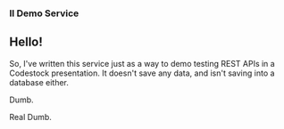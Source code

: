 ### Il Demo Service

## Hello!

So, I've written this service just as a way to demo testing REST APIs in a Codestock presentation.
It doesn't save any data, and isn't saving into a database either.

Dumb.

Real Dumb.